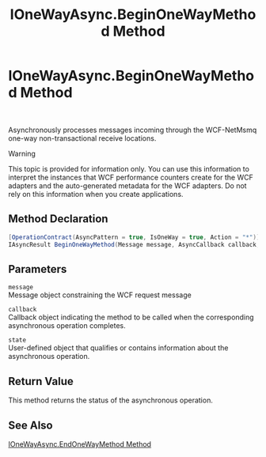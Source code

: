 ﻿---
title: IOneWayAsync.BeginOneWayMethod Method
TOCTitle: IOneWayAsync.BeginOneWayMethod Method
ms:assetid: 4a5baf9c-e601-4a52-9e01-7e8eff8a746d
ms:mtpsurl: https://msdn.microsoft.com/library/Bb727826(v=BTS.80)
ms:contentKeyID: 51527844
ms.date: 08/30/2017
mtps_version: v=BTS.80
---

# IOneWayAsync.BeginOneWayMethod Method

 

Asynchronously processes messages incoming through the WCF-NetMsmq one-way non-transactional receive locations.


> [!WARNING]
> <P>This topic is provided for information only. You can use this information to interpret the instances that WCF performance counters create for the WCF adapters and the auto-generated metadata for the WCF adapters. Do not rely on this information when you create applications.</P>



## Method Declaration

```C#
[OperationContract(AsyncPattern = true, IsOneWay = true, Action = "*")]  
IAsyncResult BeginOneWayMethod(Message message, AsyncCallback callback, object state);  
```

## Parameters

`message`  
Message object constraining the WCF request message

`callback`  
Callback object indicating the method to be called when the corresponding asynchronous operation completes.

`state`  
User-defined object that qualifies or contains information about the asynchronous operation.

## Return Value

This method returns the status of the asynchronous operation.

## See Also

[IOneWayAsync.EndOneWayMethod Method](ionewayasync-endonewaymethod-method.md)

